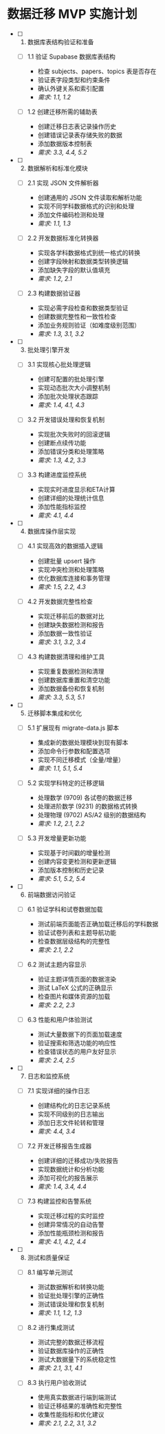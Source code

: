 # 数据迁移 MVP 实施计划

- [ ] 1. 数据库表结构验证和准备
  - [ ] 1.1 验证 Supabase 数据库表结构
    - 检查 subjects、papers、topics 表是否存在
    - 验证表字段类型和约束条件
    - 确认外键关系和索引配置
    - _需求: 1.1, 1.2_

  - [ ] 1.2 创建迁移所需的辅助表
    - 创建迁移日志表记录操作历史
    - 创建错误记录表存储失败的数据
    - 添加数据版本控制表
    - _需求: 3.3, 4.4, 5.2_

- [ ] 2. 数据解析和标准化模块
  - [ ] 2.1 实现 JSON 文件解析器
    - 创建通用的 JSON 文件读取和解析功能
    - 实现不同学科数据格式的识别和处理
    - 添加文件编码检测和处理
    - _需求: 1.1, 1.3_

  - [ ] 2.2 开发数据标准化转换器
    - 实现各学科数据格式到统一格式的转换
    - 创建字段映射和数据类型转换逻辑
    - 添加缺失字段的默认值填充
    - _需求: 1.2, 2.1_

  - [ ] 2.3 构建数据验证器
    - 实现必需字段检查和数据类型验证
    - 创建数据完整性和一致性检查
    - 添加业务规则验证（如难度级别范围）
    - _需求: 1.3, 3.1, 3.2_

- [ ] 3. 批处理引擎开发
  - [ ] 3.1 实现核心批处理逻辑
    - 创建可配置的批处理引擎
    - 实现动态批次大小调整机制
    - 添加批次处理状态跟踪
    - _需求: 1.4, 4.1, 4.3_

  - [ ] 3.2 开发错误处理和恢复机制
    - 实现批次失败时的回滚逻辑
    - 创建断点续传功能
    - 添加错误分类和处理策略
    - _需求: 1.3, 4.2, 3.3_

  - [ ] 3.3 构建进度监控系统
    - 实现实时进度显示和ETA计算
    - 创建详细的处理统计信息
    - 添加性能指标监控
    - _需求: 4.1, 4.4_

- [ ] 4. 数据库操作层实现
  - [ ] 4.1 实现高效的数据插入逻辑
    - 创建批量 upsert 操作
    - 实现冲突检测和处理策略
    - 优化数据库连接和事务管理
    - _需求: 1.5, 2.2, 4.3_

  - [ ] 4.2 开发数据完整性检查
    - 实现迁移前后的数据对比
    - 创建缺失数据检测和报告
    - 添加数据一致性验证
    - _需求: 3.1, 3.2, 3.4_

  - [ ] 4.3 构建数据清理和维护工具
    - 实现重复数据检测和清理
    - 创建数据库重置和清空功能
    - 添加数据备份和恢复机制
    - _需求: 3.3, 5.3, 5.1_

- [ ] 5. 迁移脚本集成和优化
  - [ ] 5.1 扩展现有 migrate-data.js 脚本
    - 集成新的数据处理模块到现有脚本
    - 添加命令行参数和配置选项
    - 实现不同迁移模式（全量/增量）
    - _需求: 1.1, 5.1, 5.4_

  - [ ] 5.2 实现学科特定的迁移逻辑
    - 处理数学 (9709) 各试卷的数据迁移
    - 处理进阶数学 (9231) 的数据格式转换
    - 处理物理 (9702) AS/A2 级别的数据结构
    - _需求: 1.2, 2.1, 2.2_

  - [ ] 5.3 开发增量更新功能
    - 实现基于时间戳的增量检测
    - 创建内容变更检测和更新逻辑
    - 添加版本控制和历史记录
    - _需求: 5.1, 5.2, 5.4_

- [ ] 6. 前端数据访问验证
  - [ ] 6.1 验证学科和试卷数据加载
    - 测试前端页面能否正确加载迁移后的学科数据
    - 验证试卷列表和主题导航功能
    - 检查数据层级结构的完整性
    - _需求: 2.1, 2.2_

  - [ ] 6.2 测试主题内容显示
    - 验证主题详情页面的数据渲染
    - 测试 LaTeX 公式的正确显示
    - 检查图片和媒体资源的加载
    - _需求: 2.2, 2.3_

  - [ ] 6.3 性能和用户体验测试
    - 测试大量数据下的页面加载速度
    - 验证搜索和筛选功能的响应性
    - 检查错误状态的用户友好显示
    - _需求: 2.4, 2.5_

- [ ] 7. 日志和监控系统
  - [ ] 7.1 实现详细的操作日志
    - 创建结构化的日志记录系统
    - 实现不同级别的日志输出
    - 添加日志文件轮转和管理
    - _需求: 4.4, 3.4_

  - [ ] 7.2 开发迁移报告生成器
    - 创建详细的迁移成功/失败报告
    - 实现数据统计和分析功能
    - 添加可视化的报告展示
    - _需求: 1.4, 3.4, 4.4_

  - [ ] 7.3 构建监控和告警系统
    - 实现迁移过程的实时监控
    - 创建异常情况的自动告警
    - 添加性能瓶颈检测和报告
    - _需求: 4.1, 4.2, 4.4_

- [ ] 8. 测试和质量保证
  - [ ] 8.1 编写单元测试
    - 测试数据解析和转换功能
    - 验证批处理引擎的正确性
    - 测试错误处理和恢复机制
    - _需求: 1.1, 1.2, 1.3_

  - [ ] 8.2 进行集成测试
    - 测试完整的数据迁移流程
    - 验证数据库操作的正确性
    - 测试大数据量下的系统稳定性
    - _需求: 2.1, 3.1, 4.1_

  - [ ] 8.3 执行用户验收测试
    - 使用真实数据进行端到端测试
    - 验证迁移结果的准确性和完整性
    - 收集性能指标和优化建议
    - _需求: 2.1, 2.2, 3.1, 3.2_